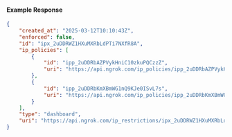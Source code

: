 <!-- Code generated for API Clients. DO NOT EDIT. -->

#### Example Response

```json
{
	"created_at": "2025-03-12T10:10:43Z",
	"enforced": false,
	"id": "ipx_2uDDRWZ1HXuMXRbLdPTi7NXfR8A",
	"ip_policies": [
		{
			"id": "ipp_2uDDRbAZPVykHniC10zkuPQCzzZ",
			"uri": "https://api.ngrok.com/ip_policies/ipp_2uDDRbAZPVykHniC10zkuPQCzzZ"
		},
		{
			"id": "ipp_2uDDRbKmXBmWG1nQ9KJe0ISvL7s",
			"uri": "https://api.ngrok.com/ip_policies/ipp_2uDDRbKmXBmWG1nQ9KJe0ISvL7s"
		}
	],
	"type": "dashboard",
	"uri": "https://api.ngrok.com/ip_restrictions/ipx_2uDDRWZ1HXuMXRbLdPTi7NXfR8A"
}
```
